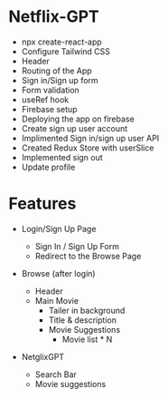 # Netflix-GPT

- npx create-react-app
- Configure Tailwind CSS
- Header
- Routing of the App
- Sign in/Sign up form
- Form validation
- useRef hook
- Firebase setup
- Deploying the app on firebase
- Create sign up user account
- Implimented Sign in/sign up user API
- Created Redux Store with userSlice
- Implemented sign out
- Update profile

# Features

- Login/Sign Up Page

  - Sign In / Sign Up Form
  - Redirect to the Browse Page

- Browse (after login)

  - Header
  - Main Movie
    - Tailer in background
    - Title & description
    - Movie Suggestions
      - Movie list \* N

- NetglixGPT
  - Search Bar
  - Movie suggestions
